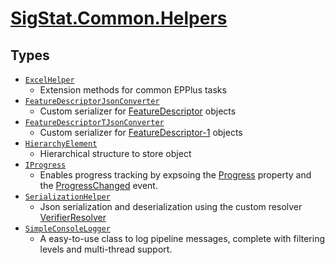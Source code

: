 # [SigStat.Common.Helpers](./README.md)

## Types

- [`ExcelHelper`](./ExcelHelper.md)
	- Extension methods for common EPPlus tasks
- [`FeatureDescriptorJsonConverter`](./FeatureDescriptorJsonConverter.md)
	- Custom serializer for [FeatureDescriptor](./SigStat/Common/FeatureDescriptor.md) objects
- [`FeatureDescriptorTJsonConverter`](./FeatureDescriptorTJsonConverter.md)
	- Custom serializer for [FeatureDescriptor-1](./SigStat/Common/FeatureDescriptor-1.md) objects
- [`HierarchyElement`](./HierarchyElement.md)
	- Hierarchical structure to store object
- [`IProgress`](./IProgress.md)
	- Enables progress tracking by expsoing the [Progress](./SigStat/Common/Helpers/IProgress.md) property and the [ProgressChanged](./SigStat/Common/Helpers/IProgress.md) event.
- [`SerializationHelper`](./SerializationHelper.md)
	- Json serialization and deserialization using the custom resolver  [VerifierResolver](./SigStat/Common/Helpers/Serialization/VerifierResolver.md)
- [`SimpleConsoleLogger`](./SimpleConsoleLogger.md)
	- A easy-to-use class to log pipeline messages, complete with filtering levels and multi-thread support.


